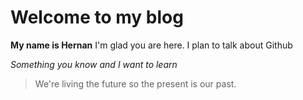 # Welcome to my blog
**My name is Hernan** 
I'm glad you are here. I plan to talk about Github

_Something you know and I want to learn_
> We're living the future so
> the present is our past.
